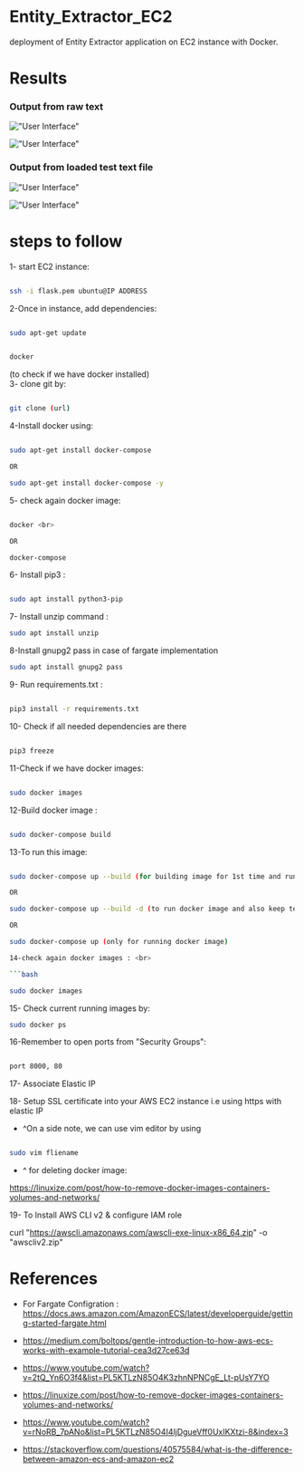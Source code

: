 # Entity_Extractor_EC2
deployment of Entity Extractor application on EC2 instance with Docker.

# Results

### Output from raw text

!["User Interface"](images/1.png)

!["User Interface"](images/2.png)

### Output from loaded test text file

!["User Interface"](images/3.png)

!["User Interface"](images/4.png)

# steps to follow

1- start EC2 instance:<br>
```bash

ssh -i flask.pem ubuntu@IP ADDRESS

```

2-Once in instance, add dependencies: <br>



```bash

sudo apt-get update 

```

```bash

docker

```
(to check if we have docker installed)
<br>
3- clone git by:<br>



```bash

git clone (url)

```

4-Install docker using: <br>



```bash

sudo apt-get install docker-compose

OR

sudo apt-get install docker-compose -y

```

5- check again docker image: <br>



```bash

docker <br>

OR

docker-compose 

```

6- Install pip3 : <br>


```bash

sudo apt install python3-pip

```

7- Install unzip command :<br>

```bash
sudo apt install unzip
```

8-Install gnupg2 pass in case of fargate implementation <br>

```bash
sudo apt install gnupg2 pass
```

9- Run requirements.txt : <br>

```bash

pip3 install -r requirements.txt

```

10- Check if all needed dependencies are there<br>

```bash

pip3 freeze

```
11-Check if we have docker images:<br>

```bash

sudo docker images

```
12-Build docker image : <br>


```bash

sudo docker-compose build


```

13-To run this image:<br>

```bash

sudo docker-compose up --build (for building image for 1st time and running at same time)

OR

sudo docker-compose up --build -d (to run docker image and also keep terminal console in function)

OR 

sudo docker-compose up (only for running docker image)

14-check again docker images : <br>

```bash

sudo docker images

```

15- Check current running images by:<br>
```bash
sudo docker ps

```
16-Remember to open ports from "Security Groups":<br>

```bash

port 8000, 80
```

17- Associate Elastic IP

18- Setup SSL certificate into your AWS EC2 instance i.e using https with elastic IP

- ^On a side note, we can use vim editor by using<br>

```bash

sudo vim fliename
```
- ^ for deleting docker image: <br>

https://linuxize.com/post/how-to-remove-docker-images-containers-volumes-and-networks/

19- To Install AWS CLI v2 & configure IAM role

curl "https://awscli.amazonaws.com/awscli-exe-linux-x86_64.zip" -o "awscliv2.zip"



# References

- For Fargate Configration : https://docs.aws.amazon.com/AmazonECS/latest/developerguide/getting-started-fargate.html

- https://medium.com/boltops/gentle-introduction-to-how-aws-ecs-works-with-example-tutorial-cea3d27ce63d

- https://www.youtube.com/watch?v=2tQ_Yn6O3f4&list=PL5KTLzN85O4K3zhnNPNCgE_Lt-pUsY7YO

- https://linuxize.com/post/how-to-remove-docker-images-containers-volumes-and-networks/

- https://www.youtube.com/watch?v=rNoRB_7pANo&list=PL5KTLzN85O4I4ljDgueVff0UxIKXtzi-8&index=3

- https://stackoverflow.com/questions/40575584/what-is-the-difference-between-amazon-ecs-and-amazon-ec2
